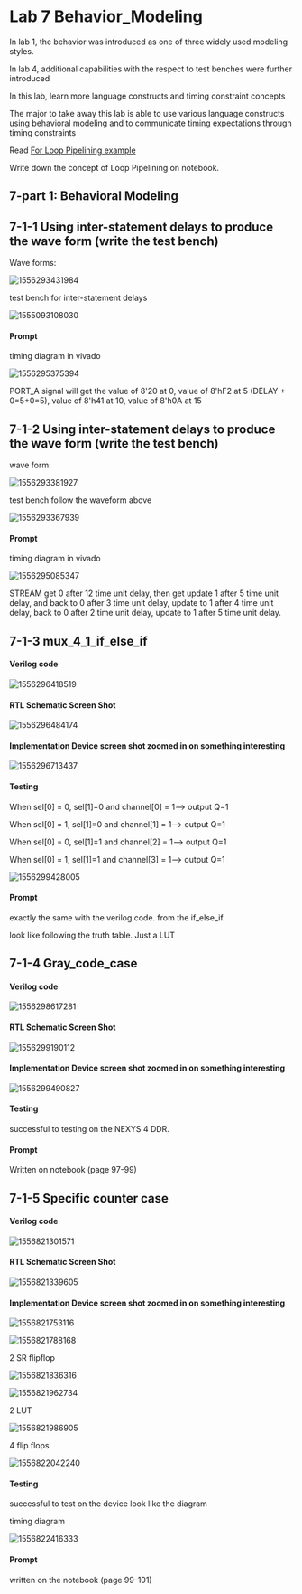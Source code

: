 # Lab 7 Behavior_Modeling

In lab 1, the behavior was introduced as one of three widely used modeling styles.

In lab 4, additional capabilities with the respect to test benches were further introduced

In this lab, learn more language constructs and timing constraint concepts

The major to take away this lab is able to use various language constructs using behavioral modeling and to communicate timing expectations through timing constraints

Read [For Loop Pipelining example](https://www.xilinx.com/support/documentation/sw_manuals/xilinx2015_2/sdsoc_doc/topics/calling-coding-guidelines/concept_pipelining_loop_unrolling.html)

Write down the concept of Loop Pipelining on notebook.



## 7-part 1: Behavioral Modeling

## 7-1-1 Using inter-statement delays to produce the wave form (write the test bench)

Wave forms:

![1556293431984](1556293431984.png)

test bench for inter-statement delays

![1555093108030](1555093108030.png)

#### Prompt

timing diagram in vivado

![1556295375394](1556295375394.png)

PORT_A signal will get the value of 8'20 at 0, value of 8'hF2 at 5 (DELAY + 0=5+0=5), value of 8'h41 at 10, value of 8'h0A at 15  



## 7-1-2 Using inter-statement delays to produce the wave form (write the test bench)

wave form:

![1556293381927](1556293381927.png)

test bench follow the waveform above

![1556293367939](1556293367939.png)

#### Prompt

timing diagram in vivado

![1556295085347](1556295085347.png)

STREAM get 0 after 12 time unit delay, then get update 1 after 5 time unit delay, and back to 0 after 3 time unit delay, update to 1 after 4 time unit delay, back to 0 after 2 time unit delay, update to 1 after 5 time unit delay.

## 7-1-3 mux_4_1_if_else_if

#### Verilog code

![1556296418519](1556296418519.png)

#### RTL Schematic Screen Shot

![1556296484174](1556296484174.png)

#### Implementation Device screen shot zoomed in on something interesting

![1556296713437](1556296713437.png)

#### Testing

When sel[0] = 0, sel[1]=0 and channel[0] = 1--> output Q=1

When sel[0] = 1, sel[1]=0 and channel[1] = 1--> output Q=1

When sel[0] = 0, sel[1]=1 and channel[2] = 1--> output Q=1

When sel[0] = 1, sel[1]=1 and channel[3] = 1--> output Q=1

![1556299428005](1556299428005.png)

#### Prompt

exactly the same with the verilog code. from the if_else_if.

look like following the truth table. Just a LUT



## 7-1-4 Gray_code_case

#### Verilog code

![1556298617281](1556298617281.png)

#### RTL Schematic Screen Shot

![1556299190112](1556299190112.png)

#### Implementation Device screen shot zoomed in on something interesting

![1556299490827](1556299490827.png)

#### Testing

successful to testing on the NEXYS 4 DDR. 

#### Prompt

Written on notebook (page 97-99)



## 7-1-5 Specific counter case

#### Verilog code

![1556821301571](1556821301571.png)

#### RTL Schematic Screen Shot

![1556821339605](1556821339605.png)

#### Implementation Device screen shot zoomed in on something interesting

![1556821753116](1556821753116.png)

![1556821788168](1556821788168.png)

2 SR flipflop

![1556821836316](1556821836316.png)

![1556821962734](1556821962734.png)

2 LUT

![1556821986905](1556821986905.png)

4 flip flops

![1556822042240](1556822042240.png)

#### Testing

successful to test on the device look like the diagram

timing diagram

![1556822416333](1556822416333.png)

#### Prompt

written on the notebook (page 99-101)